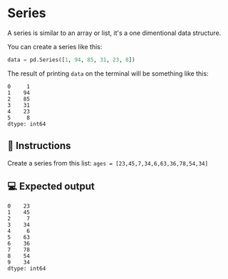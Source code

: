 # Series

A series is similar to an array or list, it's a one dimentional data structure.

You can create a series like this:

```py
data = pd.Series([1, 94, 85, 31, 23, 8])
```

The result of printing `data` on the terminal will be something like this: 

```shell
0     1
1    94
2    85
3    31
4    23
5     8
dtype: int64
```

## 📝 Instructions

Create a series from this list: `ages = [23,45,7,34,6,63,36,78,54,34]`

## 💻 Expected output

```
0    23
1    45
2     7
3    34
4     6
5    63
6    36
7    78
8    54
9    34
dtype: int64
```